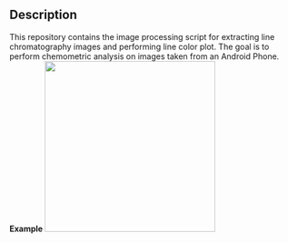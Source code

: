 ## Description
This repository contains the image processing script for extracting line chromatography images and performing line color plot. 
The goal is to perform chemometric analysis on images taken from an Android Phone. 
  **Example**
  <img src="https://github.com/cadrev/image-processing_for_chemometrics/blob/master/sample.png" width="300">

